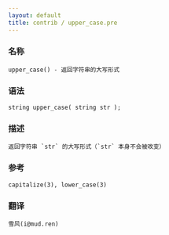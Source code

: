 ```yaml
---
layout: default
title: contrib / upper_case.pre
---
```


### 名称

    upper_case() - 返回字符串的大写形式

### 语法

    string upper_case( string str );

### 描述

    返回字符串 `str` 的大写形式（`str` 本身不会被改变）

### 参考

    capitalize(3), lower_case(3)

### 翻译

    雪风(i@mud.ren)
